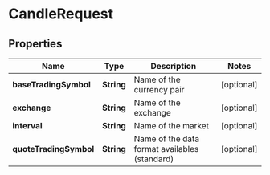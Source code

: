 
# CandleRequest

## Properties
Name | Type | Description | Notes
------------ | ------------- | ------------- | -------------
**baseTradingSymbol** | **String** | Name of the currency pair |  [optional]
**exchange** | **String** | Name of the exchange |  [optional]
**interval** | **String** | Name of the market |  [optional]
**quoteTradingSymbol** | **String** | Name of the data format availables (standard) |  [optional]



